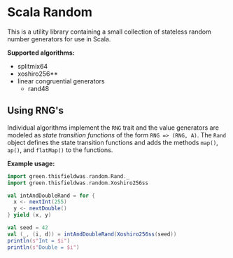 # Scala Random

This is a utility library containing a small collection of stateless random number generators for use in Scala.

**Supported algorithms:**

* splitmix64
* xoshiro256**
* linear congruential generators
  * rand48

## Using RNG's

Individual algorithms implement the `RNG` trait and the value generators are modeled as _state transition functions_ of 
the form `RNG => (RNG, A)`. The `Rand` object defines the state transition functions and adds the methods `map()`, 
`ap()`, and `flatMap()` to the functions.

**Example usage:**

```scala
import green.thisfieldwas.random.Rand._
import green.thisfieldwas.random.Xoshiro256ss

val intAndDoubleRand = for {
  x <- nextInt(255)
  y <- nextDouble()
} yield (x, y)

val seed = 42
val (_, (i, d)) = intAndDoubleRand(Xoshiro256ss(seed))
println(s"Int = $i")
println(s"Double = $i")
```
